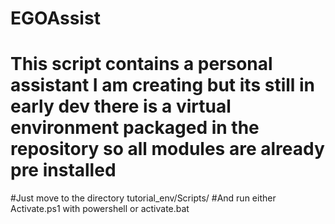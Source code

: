 # EGOAssist
# This script contains a personal assistant I am creating but its still in early dev there is a virtual environment packaged in the repository so all modules are already pre installed
#Just move to the directory tutorial_env/Scripts/
#And run either Activate.ps1 with powershell or activate.bat
